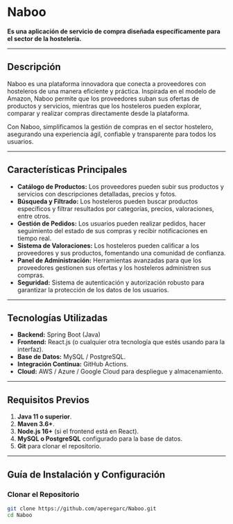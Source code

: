 # **Naboo**
**Es una aplicación de servicio de compra diseñada específicamente para el sector de la hostelería.**

---

## **Descripción**
Naboo es una plataforma innovadora que conecta a proveedores con hosteleros de una manera eficiente y práctica. Inspirada en el modelo de Amazon, Naboo permite que los proveedores suban sus ofertas de productos y servicios, mientras que los hosteleros pueden explorar, comparar y realizar compras directamente desde la plataforma.

Con Naboo, simplificamos la gestión de compras en el sector hostelero, asegurando una experiencia ágil, confiable y transparente para todos los usuarios.

---

## **Características Principales**
- **Catálogo de Productos:** Los proveedores pueden subir sus productos y servicios con descripciones detalladas, precios y fotos.
- **Búsqueda y Filtrado:** Los hosteleros pueden buscar productos específicos y filtrar resultados por categorías, precios, valoraciones, entre otros.
- **Gestión de Pedidos:** Los usuarios pueden realizar pedidos, hacer seguimiento del estado de sus compras y recibir notificaciones en tiempo real.
- **Sistema de Valoraciones:** Los hosteleros pueden calificar a los proveedores y sus productos, fomentando una comunidad de confianza.
- **Panel de Administración:** Herramientas avanzadas para que los proveedores gestionen sus ofertas y los hosteleros administren sus compras.
- **Seguridad:** Sistema de autenticación y autorización robusto para garantizar la protección de los datos de los usuarios.

---

## **Tecnologías Utilizadas**
- **Backend:** Spring Boot (Java)
- **Frontend:** React.js (o cualquier otra tecnología que estés usando para la interfaz).
- **Base de Datos:** MySQL / PostgreSQL.
- **Integración Continua:** GitHub Actions.
- **Cloud:** AWS / Azure / Google Cloud para despliegue y almacenamiento.

---

## **Requisitos Previos**
1. **Java 11 o superior**.
2. **Maven 3.6+**.
3. **Node.js 16+** (si el frontend está en React).
4. **MySQL o PostgreSQL** configurado para la base de datos.
5. **Git** para clonar el repositorio.

---

## **Guía de Instalación y Configuración**
### **Clonar el Repositorio**
```bash
git clone https://github.com/aperegarc/Naboo.git
cd Naboo
